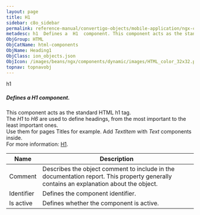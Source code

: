 ```yaml
---
layout: page
title: H1
sidebar: c8o_sidebar
permalink: reference-manual/convertigo-objects/mobile-application/ngx-components/html-components/h1/
metadesc: h1  Defines a  H1  component. This component acts as the standard HTML h1 tag. The  H1  to  H6  are used to define headings, from the most important t
ObjGroup: HTML
ObjCatName: html-components
ObjName: Heading1
ObjClass: ion_objects.json
ObjIcon: /images/beans/ngx/components/dynamic/images/HTML_color_32x32.png
topnav: topnavobj
---
```

h1<br/>

##### Defines a <i>H1</i> component.<br/>
This component acts as the standard HTML h1 tag.<br/>
The <i>H1</i> to <i>H6</i> are used to define headings, from the most important to the least important ones.<br/>
Use them for pages Titles for example. Add <i>TextItem</i> with <i>Text</i> components inside.<br/>
 For more information: <a href='https://www.w3schools.com/tags/tag_hn.asp'>H1</a>.

Name | Description 
--- | ---
Comment | Describes the object comment to include in the documentation report.  This property generally contains an explanation about the object. 
Identifier | Defines the component identifier.  
Is active | Defines whether the component is active. 

